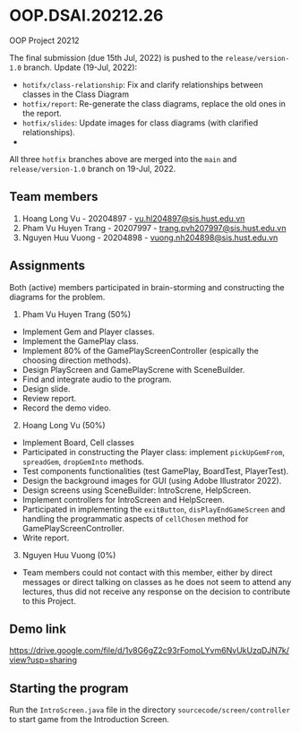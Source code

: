 # OOP.DSAI.20212.26
OOP Project 20212

The final submission (due 15th Jul, 2022) is pushed to the `release/version-1.0` branch.
Update (19-Jul, 2022):
- `hotifx/class-relationship`: Fix and clarify relationships between classes in the Class Diagram
- `hotfix/report`: Re-generate the class diagrams, replace the old ones in the report.
- `hotfix/slides`: Update images for class diagrams (with clarified relationships).
- 
All three `hotfix` branches above are merged into the `main` and `release/version-1.0` branch on 19-Jul, 2022.
## Team members
1. Hoang Long Vu - 20204897 - vu.hl204897@sis.hust.edu.vn 
2. Pham Vu Huyen Trang - 20207997 - trang.pvh207997@sis.hust.edu.vn 
3. Nguyen Huu Vuong - 20204898 - vuong.nh204898@sis.hust.edu.vn 

## Assignments
Both (active) members participated in brain-storming and constructing the diagrams for the problem.
1. Pham Vu Huyen Trang (50%)
- Implement Gem and Player classes.
- Implement the GamePlay class.
- Implement 80% of the GamePlayScreenController (espically the choosing direction methods).
- Design PlayScreen and GamePlayScrene with SceneBuilder.
- Find and integrate audio to the program.
- Design slide.
- Review report.
- Record the demo video.

2. Hoang Long Vu (50%)
- Implement Board, Cell classes
- Participated in constructing the Player class: implement `pickUpGemFrom`, `spreadGem`, `dropGemInto` methods.
- Test components functionalities (test GamePlay, BoardTest, PlayerTest).
- Design the background images for GUI (using Adobe Illustrator 2022).
- Design screens using SceneBuilder: IntroScrene, HelpScreen.
- Implement controllers for IntroScreen and HelpScreen.
- Participated in implementing the `exitButton`, `disPlayEndGameScreen` and handling the programmatic aspects of `cellChosen` method for GamePlayScreenController.
- Write report.

3. Nguyen Huu Vuong (0%)
- Team members could not contact with this member, either by direct messages or direct talking on classes as he does not seem to attend any lectures, thus did not receive any response on the decision to contribute to this Project. 

## Demo link
https://drive.google.com/file/d/1v8G6gZ2c93rFomoLYvm6NvUkUzqDJN7k/view?usp=sharing

## Starting the program
Run the `IntroScreen.java` file in the directory `sourcecode/screen/controller` to start game from the Introduction Screen.
